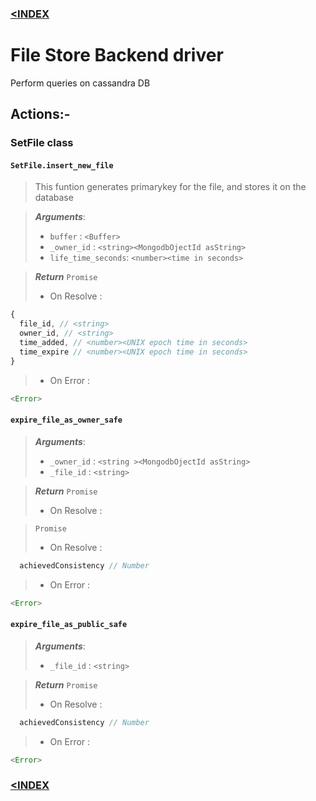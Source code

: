 ### [<INDEX](../)

# File Store Backend driver

Perform queries on cassandra DB

## Actions:-

### SetFile class

#### ` SetFile.insert_new_file `

> This funtion generates primarykey for the file, and stores it on the database

> ***Arguments***:
>  - `buffer`           : `<Buffer>`
>  - `_owner_id`        : `<string><MongodbOjectId asString>`
>  - `life_time_seconds`: `<number><time in seconds>`

> ***Return***
> `Promise`
>  - On Resolve : 
  
```js
{
  file_id, // <string>
  owner_id, // <string>
  time_added, // <number><UNIX epoch time in seconds>
  time_expire // <number><UNIX epoch time in seconds>
}
```
>  - On Error :
  
```js
<Error>
```

#### ` expire_file_as_owner_safe `

> ***Arguments***:
>  - `_owner_id`       : `<string ><MongodbOjectId asString>`
>  - `_file_id`        : `<string>`

> ***Return***
> `Promise`
>  - On Resolve : 

> `Promise`
>  - On Resolve : 
  
```js
  achievedConsistency // Number
```
>  - On Error :
  
```js
<Error>
```

#### ` expire_file_as_public_safe `

> ***Arguments***:
>  - `_file_id`        : `<string>`

> ***Return***
> `Promise`
>  - On Resolve : 
```js
  achievedConsistency // Number
```
>  - On Error :
  
```js
<Error>
```

### [<INDEX](../)
